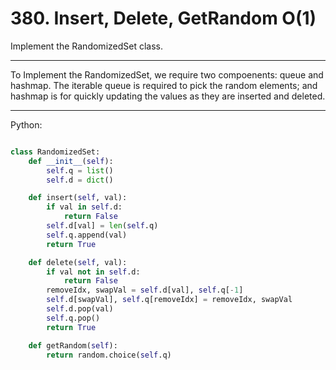 # 380. Insert, Delete, GetRandom O(1)

Implement the RandomizedSet class.

---

To Implement the RandomizedSet, we require two compoenents: queue and hashmap.
The iterable queue is required to pick the random elements; and hashmap is for
quickly updating the values as they are inserted and deleted.

---

Python:

```python

class RandomizedSet:
    def __init__(self):
        self.q = list()
        self.d = dict()

    def insert(self, val):
        if val in self.d:
            return False
        self.d[val] = len(self.q)
        self.q.append(val)
        return True

    def delete(self, val):
        if val not in self.d:
            return False
        removeIdx, swapVal = self.d[val], self.q[-1]
        self.d[swapVal], self.q[removeIdx] = removeIdx, swapVal
        self.d.pop(val)
        self.q.pop()
        return True

    def getRandom(self):
        return random.choice(self.q)
```
